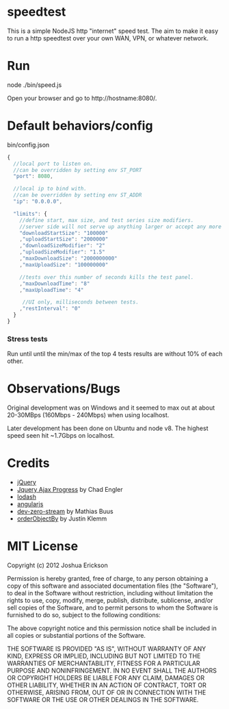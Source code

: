 # speedtest

This is a simple NodeJS http "internet" speed test. The aim to make it easy to run a http speedtest over your own WAN, VPN, or whatever network.

# Run

node ./bin/speed.js

Open your browser and go to http://hostname:8080/.

# Default behaviors/config

bin/config.json
```js
{
  //local port to listen on.
  //can be overridden by setting env ST_PORT
  "port": 8080,

  //local ip to bind with.
  //can be overridden by setting env ST_ADDR
  "ip": "0.0.0.0",

  "limits": {
    //define start, max size, and test series size modifiers.
    //server side will not serve up anything larger or accept any more data than is defined here.
    "downloadStartSize": "100000"
    ,"uploadStartSize": "2000000"
    ,"downloadSizeModifier": "2"
    ,"uploadSizeModifier": "1.5"
    ,"maxDownloadSize": "2000000000"
    ,"maxUploadSize": "100000000"

    //tests over this number of seconds kills the test panel.
    ,"maxDownloadTime": "8"
    ,"maxUploadTime": "4"

     //UI only, milliseconds between tests.
    ,"restInterval": "0"
  }
}
```

### Stress tests
Run until until the min/max of the top 4 tests results are without 10% of each other.


# Observations/Bugs

Original development was on Windows and it seemed to max out at about 20-30MBps (160Mbps - 240Mbps) when using localhost.

Later development has been done on Ubuntu and node v8. The highest speed seen hit ~1.7Gbps on localhost.

Credits
=========
* [jQuery](http://jquery.com/)
* [Jquery Ajax Progress](https://github.com/englercj/jquery-ajax-progress) by Chad Engler
* [lodash](https://lodash.com)
* [angularjs](https://angularjs.org)
* [dev-zero-stream](https://github.com/mafintosh/dev-zero-stream/blob/f61f06911fc60eb57645d502e53d35a3acfa31d4/index.js) by Mathias Buus
* [orderObjectBy](http://justinklemm.com/angularjs-filter-ordering-objects-ngrepeat/) by Justin Klemm

MIT License
=========
Copyright (c) 2012 Joshua Erickson

Permission is hereby granted, free of charge, to any person obtaining a copy
of this software and associated documentation files (the "Software"), to deal
in the Software without restriction, including without limitation the rights
to use, copy, modify, merge, publish, distribute, sublicense, and/or sell
copies of the Software, and to permit persons to whom the Software is
furnished to do so, subject to the following conditions:

The above copyright notice and this permission notice shall be included in
all copies or substantial portions of the Software.

THE SOFTWARE IS PROVIDED "AS IS", WITHOUT WARRANTY OF ANY KIND, EXPRESS OR
IMPLIED, INCLUDING BUT NOT LIMITED TO THE WARRANTIES OF MERCHANTABILITY,
FITNESS FOR A PARTICULAR PURPOSE AND NONINFRINGEMENT. IN NO EVENT SHALL THE
AUTHORS OR COPYRIGHT HOLDERS BE LIABLE FOR ANY CLAIM, DAMAGES OR OTHER
LIABILITY, WHETHER IN AN ACTION OF CONTRACT, TORT OR OTHERWISE, ARISING FROM,
OUT OF OR IN CONNECTION WITH THE SOFTWARE OR THE USE OR OTHER DEALINGS IN
THE SOFTWARE.
